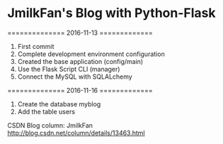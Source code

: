 # JmilkFan's Blog with Python-Flask

============== 2016-11-13 =============<br>
1. First commit <br>
2. Complete development environment configuration<br>
3. Created the base application (config/main)<br>
4. Use the Flask Script CLI (manager)<br>
5. Connect the MySQL with SQLALchemy

============== 2016-11-16 =============<br>
1. Create the database myblog<br>
2. Add the table users<br>


CSDN Blog column: JmilkFan http://blog.csdn.net/column/details/13463.html<br>
